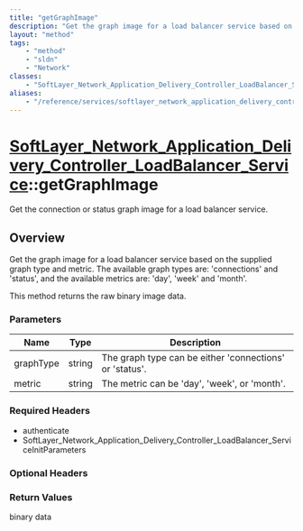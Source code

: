 ```yaml
---
title: "getGraphImage"
description: "Get the graph image for a load balancer service based on the supplied graph type and metric.  The available graph types... "
layout: "method"
tags:
    - "method"
    - "sldn"
    - "Network"
classes:
    - "SoftLayer_Network_Application_Delivery_Controller_LoadBalancer_Service"
aliases:
    - "/reference/services/softlayer_network_application_delivery_controller_loadbalancer_service/getGraphImage"
---
```

# [SoftLayer_Network_Application_Delivery_Controller_LoadBalancer_Service](/reference/services/SoftLayer_Network_Application_Delivery_Controller_LoadBalancer_Service)::getGraphImage

Get the connection or status graph image for a load balancer service.


## Overview 
Get the graph image for a load balancer service based on the supplied graph type and metric.  The available graph types are: 'connections' and 'status', and the available metrics are: 'day', 'week' and 'month'. 

This method returns the raw binary image data. 

### Parameters 
|Name | Type | Description |
| --- | --- | --- |
|graphType| string| The graph type can be either 'connections' or 'status'.|
|metric| string| The metric can be 'day', 'week', or 'month'.|


### Required Headers
* authenticate
* SoftLayer_Network_Application_Delivery_Controller_LoadBalancer_ServiceInitParameters

### Optional Headers

### Return Values
binary data

